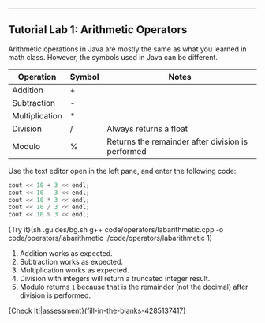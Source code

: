 ---

## Tutorial Lab 1: Arithmetic Operators

Arithmetic operations in Java are mostly the same as what you learned in math class. However, the symbols used in Java can be different.

|Operation|Symbol|Notes|
|---------|------|-----|
|Addition | + | |
|Subtraction | - | |
|Multiplication | * | |
|Division | / |Always returns a float|
|Modulo | % | Returns the remainder after division is performed|

Use the text editor open in the left pane, and enter the following code:

```c++
cout << 10 + 3 << endl;
cout << 10 - 3 << endl;
cout << 10 * 3 << endl;
cout << 10 / 3 << endl;
cout << 10 % 3 << endl;
```

{Try it}(sh .guides/bg.sh g++ code/operators/labarithmetic.cpp -o code/operators/labarithmetic ./code/operators/labarithmetic 1)


1) Addition works as expected.
2) Subtraction works as expected.
3) Multiplication works as expected.
4) Division with integers will return a truncated integer result.
5) Modulo returns `1` because that is the remainder (not the decimal) after division is performed.

{Check It!|assessment}(fill-in-the-blanks-4285137417)
